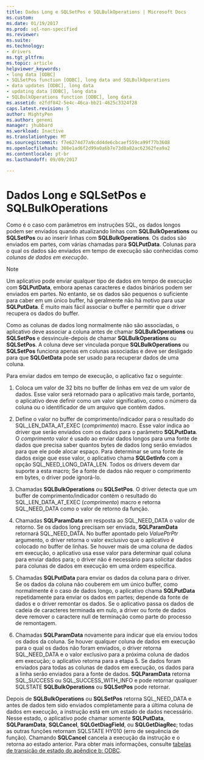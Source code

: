 ```yaml
---
title: Dados Long e SQLSetPos e SQLBulkOperations | Microsoft Docs
ms.custom: 
ms.date: 01/19/2017
ms.prod: sql-non-specified
ms.reviewer: 
ms.suite: 
ms.technology:
- drivers
ms.tgt_pltfrm: 
ms.topic: article
helpviewer_keywords:
- long data [ODBC]
- SQLSetPos function [ODBC], long data and SQLBulkOperations
- data updates [ODBC], long data
- updating data [ODBC], long data
- SQLBulkOperations function [ODBC], long data
ms.assetid: e2fdf842-5e4c-46ca-bb21-4625c3324f28
caps.latest.revision: 5
author: MightyPen
ms.author: genemi
manager: jhubbard
ms.workload: Inactive
ms.translationtype: MT
ms.sourcegitcommit: f7e6274d77a9cdd4de6cbcaef559ca99f77b3608
ms.openlocfilehash: 308e1ad6f2d99a0a6b7e73d8a82ac62362fea9a2
ms.contentlocale: pt-br
ms.lasthandoff: 09/09/2017

---
```

# <a name="long-data-and-sqlsetpos-and-sqlbulkoperations"></a>Dados Long e SQLSetPos e SQLBulkOperations
Como é o caso com parâmetros em instruções SQL, os dados longos podem ser enviados quando atualizando linhas com **SQLBulkOperations** ou **SQLSetPos** ou ao inserir linhas com **SQLBulkOperations**. Os dados são enviados em partes, com várias chamadas para **SQLPutData**. Colunas para o qual os dados são enviados em tempo de execução são conhecidas como *colunas de dados em execução*.  
  
> [!NOTE]  
>  Um aplicativo pode enviar qualquer tipo de dados em tempo de execução com **SQLPutData**, embora apenas caracteres e dados binários podem ser enviados em partes. No entanto, se os dados são pequenos o suficiente para caber em um único buffer, há geralmente não há motivo para usar **SQLPutData**. É muito mais fácil associar o buffer e permitir que o driver recupera os dados do buffer.  
  
 Como as colunas de dados long normalmente não são associadas, o aplicativo deve associar a coluna antes de chamar **SQLBulkOperations** ou **SQLSetPos** e desvincule-depois de chamar **SQLBulkOperations**  ou **SQLSetPos**. A coluna deve ser vinculada porque **SQLBulkOperations** ou **SQLSetPos** funciona apenas em colunas associadas e deve ser desligado para que **SQLGetData** pode ser usado para recuperar dados de uma coluna.  
  
 Para enviar dados em tempo de execução, o aplicativo faz o seguinte:  
  
1.  Coloca um valor de 32 bits no buffer de linhas em vez de um valor de dados. Esse valor será retornado para o aplicativo mais tarde, portanto, o aplicativo deve definir como um valor significativo, como o número da coluna ou o identificador de um arquivo que contém dados.  
  
2.  Define o valor no buffer de comprimento/indicador para o resultado do SQL_LEN_DATA_AT_EXEC (*comprimento*) macro. Esse valor indica ao driver que serão enviados com os dados para o parâmetro **SQLPutData**. O *comprimento* valor é usado ao enviar dados longos para uma fonte de dados que precisa saber quantos bytes de dados long serão enviados para que ele pode alocar espaço. Para determinar se uma fonte de dados exige que esse valor, o aplicativo chama **SQLGetInfo** com a opção SQL_NEED_LONG_DATA_LEN. Todos os drivers devem dar suporte a esta macro; Se a fonte de dados não requer o comprimento em bytes, o driver pode ignorá-lo.  
  
3.  Chamadas **SQLBulkOperations** ou **SQLSetPos**. O driver detecta que um buffer de comprimento/indicador contém o resultado do SQL_LEN_DATA_AT_EXEC (*comprimento*) macro e retorna SQL_NEED_DATA como o valor de retorno da função.  
  
4.  Chamadas **SQLParamData** em resposta ao SQL_NEED_DATA o valor de retorno. Se os dados long precisam ser enviada, **SQLParamData** retornará SQL_NEED_DATA. No buffer apontado pelo *ValuePtrPtr* argumento, o driver retorna o valor exclusivo que o aplicativo é colocado no buffer de linhas. Se houver mais de uma coluna de dados em execução, o aplicativo usa esse valor para determinar qual coluna para enviar dados para; o driver não é necessário para solicitar dados para colunas de dados em execução em uma ordem específica.  
  
5.  Chamadas **SQLPutData** para enviar os dados da coluna para o driver. Se os dados da coluna não couberem em um único buffer, como normalmente é o caso de dados longo, o aplicativo chama **SQLPutData** repetidamente para enviar os dados em partes; depende da fonte de dados e o driver remontar os dados. Se o aplicativo passa os dados de cadeia de caracteres terminada em nulo, a driver ou fonte de dados deve remover o caractere null de terminação como parte do processo de remontagem.  
  
6.  Chamadas **SQLParamData** novamente para indicar que ela enviou todos os dados da coluna. Se houver qualquer coluna de dados em execução para o qual os dados não foram enviados, o driver retorna SQL_NEED_DATA e o valor exclusivo para a próxima coluna de dados em execução; o aplicativo retorna para a etapa 5. Se dados foram enviados para todas as colunas de dados em execução, os dados para a linha serão enviados para a fonte de dados. **SQLParamData** retorna SQL_SUCCESS ou SQL_SUCCESS_WITH_INFO e pode retornar qualquer SQLSTATE **SQLBulkOperations** ou **SQLSetPos** pode retornar.  
  
 Depois de **SQLBulkOperations** ou **SQLSetPos** retorna SQL_NEED_DATA e antes de dados tem sido enviados completamente para a última coluna de dados em execução, a instrução está em um estado de dados necessário. Nesse estado, o aplicativo pode chamar somente **SQLPutData**, **SQLParamData**, **SQLCancel**, **SQLGetDiagField**, ou **SQLGetDiagRec**; todas as outras funções retornam SQLSTATE HY010 (erro de sequência de função). Chamando **SQLCancel** cancela a execução da instrução e o retorna ao estado anterior. Para obter mais informações, consulte [tabelas de transição de estado do apêndice b: ODBC](../../../odbc/reference/appendixes/appendix-b-odbc-state-transition-tables.md).

